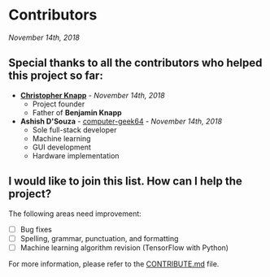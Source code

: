 # Contributors
*November 14th, 2018*

## Special thanks to all the contributors who helped this project so far:
* [**Christopher Knapp**](http://wesley.edu/faculty-staff/faculty-staff-directory/christopher-d-knapp) - *November 14th, 2018*
  * Project founder
  * Father of **Benjamin Knapp**
* **Ashish D'Souza** - [computer-geek64](https://github.com/computer-geek64/) - *November 14th, 2018*
  * Sole full-stack developer
  * Machine learning
  * GUI development
  * Hardware implementation

## I would like to join this list. How can I help the project?
The following areas need improvement:
- [ ] Bug fixes
- [ ] Spelling, grammar, punctuation, and formatting
- [ ] Machine learning algorithm revision (TensorFlow with Python)

For more information, please refer to the [CONTRIBUTE.md](CONTRIBUTE.md) file.
